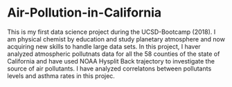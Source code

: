 # Air-Pollution-in-California
This is my first data science project during the UCSD-Bootcamp (2018). I am physical chemist by education and study planetary atmosphere and now acquiring new skills to handle large data sets. 
In this project, I haver analyzed atmospheric pollutnats data for all the 58 counties of the state of California and have used NOAA Hysplit Back trajectory to investigate the source of air pollutants. 
I have analyzed correlatons between pollutants levels and asthma rates in this projec.

